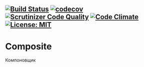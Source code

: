 [![Build Status](https://travis-ci.org/Jagepard/PhpDesignPatterns-Composite.svg?branch=master)](https://travis-ci.org/Jagepard/PhpDesignPatterns-Composite)
[![codecov](https://codecov.io/gh/Jagepard/PhpDesignPatterns-Composite/branch/master/graph/badge.svg)](https://codecov.io/gh/Jagepard/PhpDesignPatterns-Composite)
[![Scrutinizer Code Quality](https://scrutinizer-ci.com/g/Jagepard/PhpDesignPatterns-Composite/badges/quality-score.png?b=master)](https://scrutinizer-ci.com/g/Jagepard/PhpDesignPatterns-Composite/?branch=master)
[![Code Climate](https://codeclimate.com/github/Jagepard/PhpDesignPatterns-Composite/badges/gpa.svg)](https://codeclimate.com/github/Jagepard/PhpDesignPatterns-Composite)
[![License: MIT](https://img.shields.io/badge/license-MIT-498e7f.svg)](https://mit-license.org/)
-----

# Composite
Компоновщик
